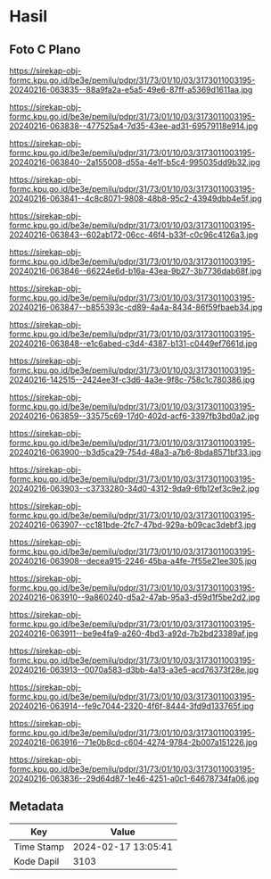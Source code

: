 # Hasil

## Foto C Plano

https://sirekap-obj-formc.kpu.go.id/be3e/pemilu/pdpr/31/73/01/10/03/3173011003195-20240216-063835--88a9fa2a-e5a5-49e6-87ff-a5369d1611aa.jpg

https://sirekap-obj-formc.kpu.go.id/be3e/pemilu/pdpr/31/73/01/10/03/3173011003195-20240216-063838--477525a4-7d35-43ee-ad31-69579118e914.jpg

https://sirekap-obj-formc.kpu.go.id/be3e/pemilu/pdpr/31/73/01/10/03/3173011003195-20240216-063840--2a155008-d55a-4e1f-b5c4-995035dd9b32.jpg

https://sirekap-obj-formc.kpu.go.id/be3e/pemilu/pdpr/31/73/01/10/03/3173011003195-20240216-063841--4c8c8071-9808-48b8-95c2-43949dbb4e5f.jpg

https://sirekap-obj-formc.kpu.go.id/be3e/pemilu/pdpr/31/73/01/10/03/3173011003195-20240216-063843--602ab172-06cc-46f4-b33f-c0c96c4126a3.jpg

https://sirekap-obj-formc.kpu.go.id/be3e/pemilu/pdpr/31/73/01/10/03/3173011003195-20240216-063846--66224e6d-b16a-43ea-9b27-3b7736dab68f.jpg

https://sirekap-obj-formc.kpu.go.id/be3e/pemilu/pdpr/31/73/01/10/03/3173011003195-20240216-063847--b855393c-cd89-4a4a-8434-86f59fbaeb34.jpg

https://sirekap-obj-formc.kpu.go.id/be3e/pemilu/pdpr/31/73/01/10/03/3173011003195-20240216-063848--e1c6abed-c3d4-4387-b131-c0449ef7661d.jpg

https://sirekap-obj-formc.kpu.go.id/be3e/pemilu/pdpr/31/73/01/10/03/3173011003195-20240216-142515--2424ee3f-c3d6-4a3e-9f8c-758c1c780386.jpg

https://sirekap-obj-formc.kpu.go.id/be3e/pemilu/pdpr/31/73/01/10/03/3173011003195-20240216-063859--33575c69-17d0-402d-acf6-3397fb3bd0a2.jpg

https://sirekap-obj-formc.kpu.go.id/be3e/pemilu/pdpr/31/73/01/10/03/3173011003195-20240216-063900--b3d5ca29-754d-48a3-a7b6-8bda8571bf33.jpg

https://sirekap-obj-formc.kpu.go.id/be3e/pemilu/pdpr/31/73/01/10/03/3173011003195-20240216-063903--c3733280-34d0-4312-9da9-6fb12ef3c9e2.jpg

https://sirekap-obj-formc.kpu.go.id/be3e/pemilu/pdpr/31/73/01/10/03/3173011003195-20240216-063907--cc181bde-2fc7-47bd-929a-b09cac3debf3.jpg

https://sirekap-obj-formc.kpu.go.id/be3e/pemilu/pdpr/31/73/01/10/03/3173011003195-20240216-063908--decea915-2246-45ba-a4fe-7f55e21ee305.jpg

https://sirekap-obj-formc.kpu.go.id/be3e/pemilu/pdpr/31/73/01/10/03/3173011003195-20240216-063910--9a860240-d5a2-47ab-95a3-d59d1f5be2d2.jpg

https://sirekap-obj-formc.kpu.go.id/be3e/pemilu/pdpr/31/73/01/10/03/3173011003195-20240216-063911--be9e4fa9-a260-4bd3-a92d-7b2bd23389af.jpg

https://sirekap-obj-formc.kpu.go.id/be3e/pemilu/pdpr/31/73/01/10/03/3173011003195-20240216-063913--0070a583-d3bb-4a13-a3e5-acd76373f28e.jpg

https://sirekap-obj-formc.kpu.go.id/be3e/pemilu/pdpr/31/73/01/10/03/3173011003195-20240216-063914--fe9c7044-2320-4f6f-8444-3fd9d133765f.jpg

https://sirekap-obj-formc.kpu.go.id/be3e/pemilu/pdpr/31/73/01/10/03/3173011003195-20240216-063916--71e0b8cd-c604-4274-9784-2b007a151226.jpg

https://sirekap-obj-formc.kpu.go.id/be3e/pemilu/pdpr/31/73/01/10/03/3173011003195-20240216-063836--29d64d87-1e46-4251-a0c1-64678734fa06.jpg


## Metadata

| Key        | Value               |
| ---------- | ------------------- |
| Time Stamp | 2024-02-17 13:05:41 |
| Kode Dapil | 3103                |



